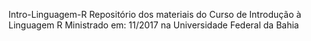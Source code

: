 Intro-Linguagem-R
Repositório  dos materiais do Curso de Introdução à Linguagem R
Ministrado em:
11/2017 na Universidade Federal da Bahia
